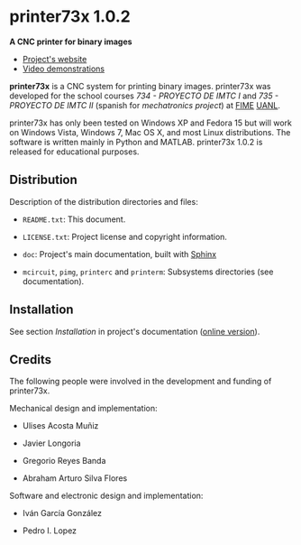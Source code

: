 # printer73x 1.0.2

**A CNC printer for binary images**

- [Project's website](http://www.dreilopz.me/printer73x "printer73x project's website")
- [Video demonstrations](http://www.youtube.com/playlist?list=PL7141B5B35BD03A5E. "Video demonstrations at YouTube")

**printer73x** is a CNC system for printing binary images.  printer73x was
developed for the school courses *734 - PROYECTO DE IMTC I* and
*735 - PROYECTO DE IMTC II* (spanish for *mechatronics project*) at
[FIME](http://www.fime.uanl.mx/en/) [UANL](http://www.uanl.mx/).

printer73x has only been tested on Windows XP and Fedora 15 but will work on
Windows Vista, Windows 7, Mac OS X, and most Linux distributions.  The software
is written mainly in Python and MATLAB.  printer73x 1.0.2 is released for
educational purposes.

## Distribution

Description of the distribution directories and files:

- `README.txt`: This document.

- `LICENSE.txt`: Project license and copyright information.

- `doc`: Project's main documentation, built with
  [Sphinx](http://sphinx.pocoo.org)

- `mcircuit`, `pimg`, `printerc` and `printerm`: Subsystems directories (see
  documentation).  

## Installation

See section *Installation* in project's documentation ([online
version](http://lopezpdvn.github.io/printer73x)).

## Credits

The following people were involved in the development and funding of
printer73x.

Mechanical design and implementation:

- Ulises Acosta Muñiz

- Javier Longoria

- Gregorio Reyes Banda

- Abraham Arturo Silva Flores

Software and electronic design and implementation:

- Iván García González

- Pedro I. Lopez
